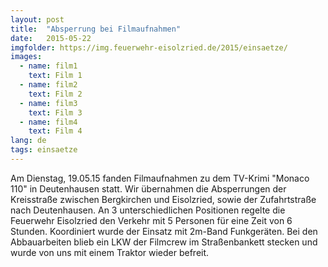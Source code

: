 ```yaml
---
layout: post
title:  "Absperrung bei Filmaufnahmen"
date:   2015-05-22
imgfolder: https://img.feuerwehr-eisolzried.de/2015/einsaetze/
images:
  - name: film1
    text: Film 1
  - name: film2
    text: Film 2
  - name: film3
    text: Film 3
  - name: film4
    text: Film 4
lang: de
tags: einsaetze
---
```

Am Dienstag, 19.05.15 fanden Filmaufnahmen zu dem TV-Krimi "Monaco 110" in Deutenhausen statt. Wir übernahmen die Absperrungen der Kreisstraße zwischen Bergkirchen und Eisolzried, sowie der Zufahrtstraße nach Deutenhausen. An 3 unterschiedlichen Positionen regelte die Feuerwehr Eisolzried den Verkehr mit 5 Personen für eine Zeit von 6 Stunden. Koordiniert wurde der Einsatz mit 2m-Band Funkgeräten. Bei den Abbauarbeiten blieb ein LKW der Filmcrew im Straßenbankett stecken und wurde von uns mit einem Traktor wieder befreit.
